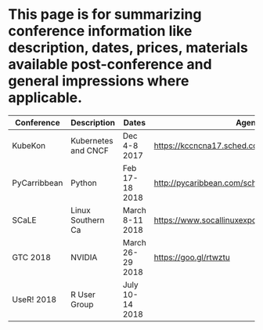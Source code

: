 # This page is for summarizing conference information like description, dates, prices, materials available post-conference and general impressions where applicable.

| Conference       | Description         | Dates              | Agenda                                            | Materials           |
| ---------------- | ------------------  | ------------------ | ------------------                                | ------------------  |   
| KubeKon          | Kubernetes and CNCF | Dec 4-8 2017       | https://kccncna17.sched.com                       |                     |
| PyCarribbean     | Python              | Feb 17-18 2018     | http://pycaribbean.com/schedule.html              |                     |
| SCaLE            | Linux Southern Ca   | March 8-11 2018    | https://www.socallinuxexpo.org/scale/16x/schedule |                     |
| GTC 2018         | NVIDIA              | March 26-29 2018   | https://goo.gl/rtwztu                             |                     |
| UseR! 2018       | R User Group        | July 10-14 2018    |                                                   |                     |
